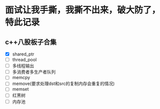 # 面试让我手撕，我撕不出来，破大防了，特此记录

## c++八股板子合集
- [x] shared_ptr
- [ ] thread_pool
- [ ] 多线程输出
- [ ] 多消费者多生产者队列
- [ ] memcpy
- [ ] memove(要求处理dst和src的复制内存会重复的情况)
- [ ] memset	
- [ ] 红黑树
- [ ] 内存池

